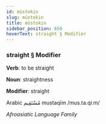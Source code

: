 ```yaml
---
id: müstokin
slug: müstokin
title: müstokin
sidebar_position: 650
hoverText: straight § Modifier
---
```


### straight § Modifier

**Verb**: to be straight

**Noun**: straightness

**Modifier**: straight

Arabic مُسْتَقِيم mustaqīm /mus.ta.qiːm/

*Afroasiatic Language Family*